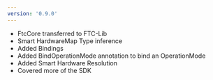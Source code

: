 ```yaml
---
version: '0.9.0'
---
```

- FtcCore transferred to FTC-Lib
- Smart HardwareMap Type inference
- Added Bindings
- Added BindOperationMode annotation to bind an OperationMode
- Added Smart Hardware Resolution
- Covered more of the SDK